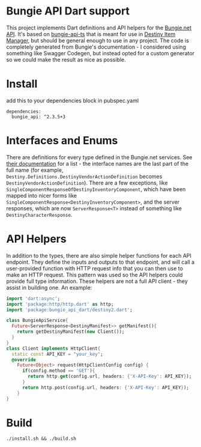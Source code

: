 # Bungie API Dart support

This project implements Dart definitions and API helpers for the [Bungie.net API](https://github.com/Bungie-net/api). It's based on [bungie-api-ts](https://github.com/DestinyItemManager/bungie-api-ts) that is meant for use in [Destiny Item Manager](http://destinyitemmanager.com), but should be general enough to use in any project. The code is completely generated from Bungie's documentation - I considered using something like Swagger Codegen, but instead opted for a custom generator so we could make the result as nice as possible.

# Install
add this to your dependencies block in pubspec.yaml
```
dependencies:
  bungie_api: ^2.3.5+3
```

# Interfaces and Enums

There are definitions for every type defined in the Bungie.net services. See [their documentation](https://bungie-net.github.io/multi/) for a list - the interface names are the last part of the full name (for example, `Destiny.Definitions.DestinyVendorActionDefinition` becomes `DestinyVendorActionDefinition`). There are a few exceptions, like `SingleComponentResponseOfDestinyInventoryComponent`, which have been mapped into nicer forms like `SingleComponentResponse<DestinyInventoryComponent>`, and the server responses, which are now `ServerResponse<T>` instead of something like `DestinyCharacterResponse`.

# API Helpers

In addition to the types, there are also simple helper functions for each API endpoint. They define the inputs and outputs to that endpoint, and will call a user-provided function with HTTP request info that you can then use to make an HTTP request. This pattern was used so the API helpers could provide full type information. These helpers are not a full API client - they assist in building one. An example:

```dart
import 'dart:async';
import 'package:http/http.dart' as http;
import 'package:bungie_api_dart/destiny2.dart';

class BungieApiService{
  Future<ServerResponse<DestinyManifest>> getManifest(){
    return getDestinyManifest(new Client());
  }
}
class Client implements HttpClient{
  static const API_KEY = "your_key";
  @override
    Future<Object> request(HttpClientConfig config) {
      if(config.method == 'GET'){
        return http.get(config.url, headers: {'X-API-Key': API_KEY});
      }
      return http.post(config.url, headers: {'X-API-Key': API_KEY});
    }
}
```

# Build

```
./install.sh && ./build.sh
```
